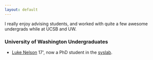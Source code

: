 ```yaml
---
layout: default
---
```


I really enjoy advising students, and worked with quite a few awesome undergrads
while at UCSB and UW.

### University of Washington Undergraduates
- [Luke Nelson](https://lukenels.github.io/) 17', now a PhD student in the [syslab](http://syslab.cs.washington.edu/).
